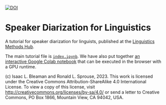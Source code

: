 [![DOI](https://zenodo.org/badge/610270971.svg)](https://zenodo.org/badge/latestdoi/610270971)
# Speaker Diarization for Linguistics

A tutorial for speaker diarization for linguists, published at the [Linguistics Methods Hub](https://lingmethodshub.github.io/).

The main tutorial file is [`index.ipynb`](index.ipynb). We have also put together [an interactive Google Colab notebook](https://ibleaman.github.io/diarization-colab.html) that can be executed in the browser with a GPU runtime.

(c) Isaac L. Bleaman and Ronald L. Sprouse, 2023. This work is licensed under the Creative Commons Attribution-ShareAlike 4.0 International License. To view a copy of this license, visit http://creativecommons.org/licenses/by-sa/4.0/ or send a letter to Creative Commons, PO Box 1866, Mountain View, CA 94042, USA.